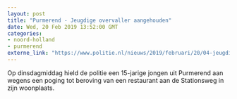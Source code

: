 ```yaml
---
layout: post
title: "Purmerend - Jeugdige overvaller aangehouden"
date: Wed, 20 Feb 2019 13:52:00 GMT
categories: 
- noord-holland 
- purmerend 
externe_link: "https://www.politie.nl/nieuws/2019/februari/20/04-jeugdige-overvaller-aangehouden.html"
---
```


Op dinsdagmiddag hield de politie een 15-jarige jongen uit Purmerend aan wegens een poging tot beroving van een restaurant aan de Stationsweg in zijn woonplaats.
